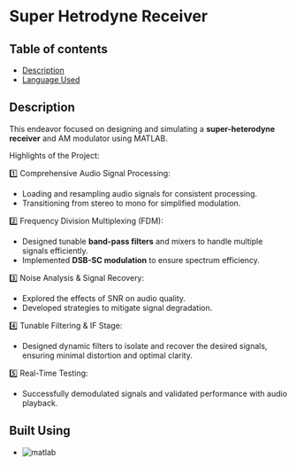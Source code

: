 # Super Hetrodyne Receiver
##  Table of contents
- [Description](#Description)
- [Language Used](#tech)

## Description <a name = "Description"></a>
This endeavor focused on designing and simulating a **super-heterodyne receiver** and AM modulator using MATLAB. 

Highlights of the Project: 

1️⃣ Comprehensive Audio Signal Processing: 
 - Loading and resampling audio signals for consistent processing. 
 - Transitioning from stereo to mono for simplified modulation. 

2️⃣ Frequency Division Multiplexing (FDM): 
 - Designed tunable **band-pass filters** and mixers to handle multiple signals efficiently. 
 - Implemented **DSB-SC modulation** to ensure spectrum efficiency. 

3️⃣ Noise Analysis & Signal Recovery: 
 - Explored the effects of SNR on audio quality. 
 - Developed strategies to mitigate signal degradation. 

4️⃣ Tunable Filtering & IF Stage: 
 - Designed dynamic filters to isolate and recover the desired signals, ensuring minimal distortion and optimal clarity. 

5️⃣ Real-Time Testing: 
 - Successfully demodulated signals and validated performance with audio playback. 

## Built Using <a name = "tech"></a>
- ![matlab](https://img.shields.io/badge/-matlab-05122A?style=flat&logo=matlab)&nbsp;

